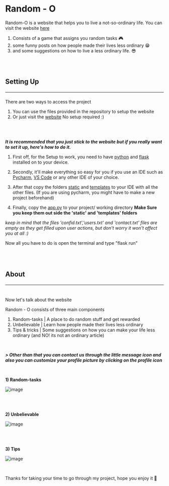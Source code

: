 # Random - O
Random-O is a website that helps you to live a not-so-ordinary life. You can visit the website [here](https://randomo.pythonanywhere.com)
1) Consists of a game that assigns you random tasks 🎮
2) some funny posts on how people made their lives less ordinary 😁
3) and some suggestions on how to live a less ordinary life. 😎
<br>
<br>

## **Setting Up**<hr>

There are two ways to access the project

1) You can use the files provided in the repository to setup the website
2) Or just visit the [website](https://randomo.pythonanywhere.com/) No setup required :)
<br>
<br>

***It is recommended that you just stick to the website but if you really want to set it up, here's how to do it.***


1) First off, for the Setup to work, you need to have [python](https://www.python.org/) and [flask](https://flask.palletsprojects.com/en/2.1.x/) installed on to your device.

2) Secondly, it'll make everything so easy for you if you use an IDE such as [Pycharm](https://www.jetbrains.com/pycharm/),  [VS Code](https://code.visualstudio.com/) or any other IDE of your choice.

3) After that copy the folders [static](https://github.com/Strawberry-pumpkin/RandomO/tree/main/static) and [templates](https://github.com/Strawberry-pumpkin/RandomO/tree/main/templates) to your IDE with all the other files. (If you are using pycharm, you might have to make a new project beforehand)

4) Finally, copy the [app.py](https://github.com/Strawberry-pumpkin/RandomO/blob/main/app.py) to your project/ working directory **Make Sure you keep them out side the 'static' and 'templates' folders**

_keep in mind that the files 'confid.txt','users.txt' and 'contact.txt' files are empty as they get filled upon user actions, but don't worry it won't affect you at all :)_

Now all you have to do is open the terminal and type  "flask run" 


<br>
<br>

## **About**<hr>
<br>
Now let's talk about the website
<br>

Random - O consists of three main components

1) Random-tasks  | A place to do random stuff and get rewarded
2) Unbelievable  | Learn how people made their lives less ordinary
3) Tips & tricks | Some suggestions on how you can make your life less ordinary (and NO! its not an ordinary article)

<br>

***> Other than that you can contact us through the little message icon and also you can customize your profile picture by clicking on the profile icon***

<br>

**1) Random-tasks**
<br>

![image](https://user-images.githubusercontent.com/103160608/163717654-f0481725-fb54-4971-adb1-8a7f42bfb444.png)

<br><br>

**2) Unbelievable**
<br>

![image](https://user-images.githubusercontent.com/103160608/163717699-afc98b25-2201-4f21-840e-c8e2c48a03c7.png)

<br><br>

**3) Tips**
<br>

![image](https://user-images.githubusercontent.com/103160608/163717720-3c3bac45-0c1f-4692-9d65-0f4bacb28d13.png)

<br>

Thanks for taking your time to go through my project, hope you enjoy it 💖
